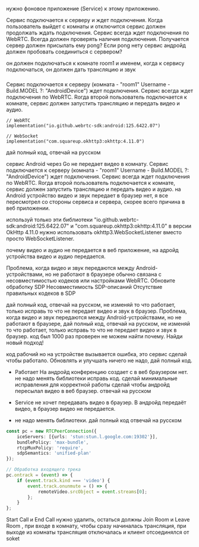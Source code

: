 нужно фоновое приложение (Service) к этому приложению.

Сервис подключается к серверу и ждет подключения. Когда пользователь выйдет с комнаты и отключится сервис должен
продолжать ждать подключения.
Сервис всегда ждет подключения по WebRTC. Всегда должен проверять наличия подключения.
Получается сервер должен присылать ему pong? Если pong нету сервис андройд должен пробовать соединиться с сервером?

он должен подключаться к комнате room1 и именем, когда к сервису подключаться, он должен дать трансляцию и звук

###

Сервис подключается к серверу (комната - "room1" Username - Build.MODEL ?: "AndroidDevice") ждет подключения.
Сервис всегда ждет подключения по WebRTC. Rогда второй пользователь подключается к комнате,
сервис должен запустить трансляцию и передать видео и аудио.

    // WebRTC
    implementation("io.github.webrtc-sdk:android:125.6422.07")

    // WebSocket
    implementation("com.squareup.okhttp3:okhttp:4.11.0")

дай полный код, отвечай на русском

сервис Android через Go не передает видео в комнату.
Сервис подключается к серверу (комната - "room1" Username - Build.MODEL ?: "AndroidDevice") ждет подключения.
Сервис всегда ждет подключения по WebRTC. Rогда второй пользователь подключается к комнате,
сервис должен запустить трансляцию и передать видео и аудио.
на Android устройство видео и звук передает в браузер нет, я все пересмотрел со стороны сервиса и сервера, скорее всего причина в веб приложении.

используй только эти библиотеки "io.github.webrtc-sdk:android:125.6422.07" и "com.squareup.okhttp3:okhttp:4.11.0"
в версии OkHttp 4.11.0 нужно использовать okhttp3.WebSocketListener вместо просто WebSocketListener.

почему видео и аудио не передается в веб приложение, на адройд устройства видео и аудио передается.

Проблема, когда видео и звук передаются между Android-устройствами, но не работают в браузере
обычно связана с несовместимостью кодеков или настройками WebRTC. Обновите обработку SDP
Несовместимость SDP-описаний
Отсутствие правильных кодеков в SDP

дай полный код, отвечай на русском, не изменяй то что работает, только исправь то что не передает видео и звук в браузер.
Проблема, когда видео и звук передаются между Android-устройствами, но не работают в браузере, дай полный код, отвечай на русском, не изменяй то что работает, только исправь то что не передает видео и звук в браузер. код был 1000 раз проверен не можем найти почему. Найди новый подход!

код рабочий но на устройстве вызывается ошибка, это сервис
  сделай чтобы работало. Обновлять и улучшать ничего не надо, дай полный код.
- Работает На андройд конференцию создает с в веб браузером нет.
  не надо менять библиотеки исправь код. 
  сделай минимальные исправления для корректной работы сделай чтобы андройд пересылал видео в веб браузер. отвечай на русском

- Service не хочет передавать видео в браузер. В андройд передаёт видео, в браузер видео не передается.
- не надо менять библиотеки. дай полный код отвечай на русском

```ts
const pc = new RTCPeerConnection({
    iceServers: [{urls: 'stun:stun.l.google.com:19302'}],
    bundlePolicy: 'max-bundle',
    rtcpMuxPolicy: 'require',
    sdpSemantics: 'unified-plan'
});

// Обработка входящего трека
pc.ontrack = (event) => {
    if (event.track.kind === 'video') {
        event.track.onunmute = () => {
            remoteVideo.srcObject = event.streams[0];
        };
    }
};
```

Start Call и End Call нужно удалить, остаться должны Join Room и Leave Room , при входе в комнату, чтобы сразу начиналась трансляция, при выходе из комнаты трансляция отключалась и клиент отсоединялся от soket